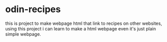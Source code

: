 # odin-recipes
this is project to make webpage html that link to recipes on other websites, using this project i can learn to make a html webpage even it's just plain simple webpage. 